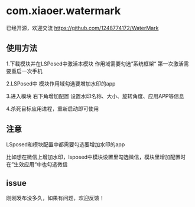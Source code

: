 # com.xiaoer.watermark

已经开源，欢迎交流
https://github.com/1248774172/WaterMark

## 使用方法
1.下载模块并在LSPosed中激活本模块 作用域需要勾选”系统框架“  第一次激活需要重启一次手机

2.LSPosed中 模块作用域勾选要增加水印的app

3.进入模块 右下角增加配置 设置水印名称、大小、旋转角度、应用APP等信息

4.杀死目标应用进程，重新启动即可使用

## 注意

LSposed和模块配置中都需要勾选要增加水印的app

比如想在微信上增加水印，lsposed中模块设置里勾选微信，模块里增加配置时在”生效应用“中也勾选微信

## issue
刚刚发布没多久，如果有问题，欢迎反馈！
